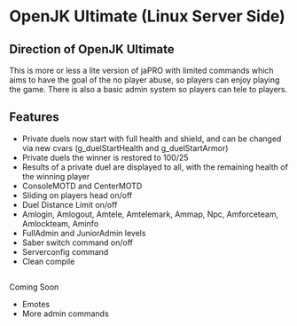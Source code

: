 # OpenJK Ultimate (Linux Server Side)

## Direction of OpenJK Ultimate

This is more or less a lite version of jaPRO with limited commands which aims to have the goal of the no player abuse, so players can enjoy playing the game. There is also a basic admin system so players can tele to players.

## Features 

* Private duels now start with full health and shield, and can be changed via new cvars (g_duelStartHealth and g_duelStartArmor)
* Private duels the winner is restored to 100/25
* Results of a private duel are displayed to all, with the remaining health of the winning player
* ConsoleMOTD and CenterMOTD
* Sliding on players head on/off
* Duel Distance Limit on/off 
* Amlogin, Amlogout, Amtele, Amtelemark, Ammap, Npc, Amforceteam, Amlockteam, Aminfo
* FullAdmin and JuniorAdmin levels
* Saber switch command on/off
* Serverconfig command
* Clean compile

##

Coming Soon

* Emotes
* More admin commands
